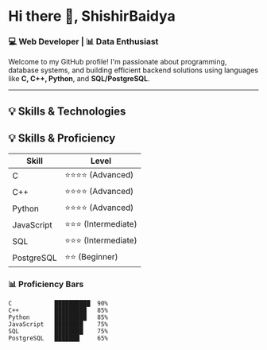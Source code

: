 <!-- 👋 Welcome Section -->
# Hi there 👋, ShishirBaidya

### 💻 Web Developer | 📊 Data Enthusiast

Welcome to my GitHub profile! I'm passionate about programming, database systems, and building efficient backend solutions using languages like **C, C++, Python**, and **SQL/PostgreSQL**.

---

<!-- ✨ Skill Section -->
## 💡 Skills & Technologies

## 💡 Skills & Proficiency

| Skill         | Level              |
|---------------|--------------------|
| C             | ⭐⭐⭐⭐ (Advanced)    |
| C++           | ⭐⭐⭐⭐ (Advanced)    |
| Python        | ⭐⭐⭐⭐ (Advanced)    |
| JavaScript    | ⭐⭐⭐ (Intermediate) |
| SQL           | ⭐⭐⭐ (Intermediate) |
| PostgreSQL    | ⭐⭐ (Beginner)      |

### 📊 Proficiency Bars
```text
C            ██████████  90%
C++          █████████   85%
Python       █████████   85%
JavaScript   ████████    75%
SQL          ████████    75%
PostgreSQL   ███████     65%
